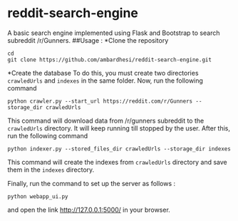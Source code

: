 # reddit-search-engine
A basic search engine implemented using Flask and Bootstrap to search subreddit /r/Gunners.
##Usage :
*Clone the repository
```
cd
git clone https://github.com/ambardhesi/reddit-search-engine.git
```
*Create the database
To do this, you must create two directories `crawledUrls` and `indexes` in the same folder.
Now, run the following command
```
python crawler.py --start_url https://reddit.com/r/Gunners --storage_dir crawledUrls
```
This command will download data from /r/gunners subreddit to the `crawledUrls` directory. It will keep running till stopped by the user.
After this, run the following command
```
python indexer.py --stored_files_dir crawledUrls --storage_dir indexes
```
This command will create the indexes from `crawledUrls` directory and save them in the `indexes` directory.

Finally, run the command to set up the server as follows :
```
python webapp_ui.py
```
and open the link http://127.0.0.1:5000/ in your browser. 
